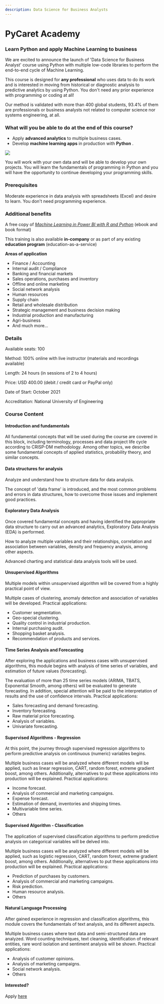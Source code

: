 ```yaml
---
description: Data Science for Business Analysts
---
```


# PyCaret Academy

### Learn Python and apply Machine Learning to business

We are excited to announce the launch of 'Data Science for Business Analyst' course using Python with multiple low-code libraries to perform the end-to-end cycle of Machine Learning.

This course is designed for **any professional** who uses data to do its work and is interested in moving from historical or diagnostic analysis to predictive analytics by using Python. You don't need any prior experience with programming or coding at all!

Our method is validated with more than 400 global students, 93.4% of them are professionals or business analysts not related to computer science nor systems engineering, at all.

### **What will you be able to do at the end of this course?**

* Apply **advanced analytics** to multiple business cases. &#x20;
* Develop **machine learning apps** in production with **Python** .  &#x20;

![](../.gitbook/assets/PyCaret\_academy.png)

You will work with your own data and will be able to develop your own projects. You will learn the fundamentals of programming in Python and you will have the opportunity to continue developing your programming skills.

### **Prerequisites**

Moderate experience in data analysis with spreadsheets (Excel) and desire to learn. You don't need programming experience.&#x20;

### **Additional benefits**

A free copy of [_Machine Learning in Power BI with R and Python_](https://www.lulu.com/shop/gabriel-gomez-and-pablo-j-moreno/machine-learning-in-power-bi-with-r-and-python/paperback/product-8qwdk7.html?q=machine+learning+in+power+bi\&page=1\&pageSize=4) (ebook and book format)

This training is also available **in-company** or as part of any existing **education program** (education-as-a-service)

**Areas of application**

* Finance / Accounting​
* Internal audit / Compliance
* Banking and financial markets
* Sales operations, purchases and inventory ​
* Offline and online marketing
* Social network analysis
* Human resources
* Supply chain
* Retail and wholesale distribution ​
* Strategic management and business decision making
* Industrial production and manufacturing
* Agri-business
* And much more…

### Details

Available seats:    100&#x20;

Method:                100% online with live instructor (materials and recordings available)

Length:                 24 hours (in sessions of 2 to 4 hours)

Price:                    USD 400.00 (debit / credit card or PayPal only)

Date of Start:       October 2021

Accreditation:      National University of Engineering

### Course Content

#### Introduction and fundamentals

All fundamental concepts that will be used during the course are covered in this block, including terminology, processes and data project life cycle according to CRISP-DM methodology. Among other topics, we describe some fundamental concepts of applied statistics, probability theory, and similar concepts.

#### Data structures for analysis

Analyze and understand how to structure data for data analysis.

The concept of 'data frame' is introduced, and the most common problems and errors in data structures, how to overcome those issues and implement good practices.

#### Exploratory Data Analysis

Once covered fundamental concepts and having identified the appropriate data structure to carry out an advanced analytics, Exploratory Data Analysis (EDA) is performed.

How to analyze multiple variables and their relationships, correlation and association between variables, density and frequency analysis, among other aspects.

Advanced charting and statistical data analysis tools will be used.

#### Unsupervised Algorithms

Multiple models within unsupervised algorithm will be covered from a highly practical point of view.

Multiple cases of clustering, anomaly detection and association of variables will be developed. Practical applications:

* Customer segmentation.
* Geo-special clustering.
* Quality control in industrial production.
* Internal purchasing audit.
* Shopping basket analysis.
* Recommendation of products and services.

#### Time Series Analysis and Forecasting

After exploring the applications and business cases with unsupervised algorithms, this module begins with analysis of time series of variables, and estimation of future values ​​(forecasting).

The evaluation of more than 25 time series models (ARIMA, TBATS, Exponential Smooth, among others) will be evaluated to generate forecasting. In addition, special attention will be paid to the interpretation of results and the use of confidence intervals. Practical applications:

* Sales forecasting and demand forecasting.
* Inventory forecasting.
* Raw material price forecasting.
* Analysis of variables.
* Univariate forecasting.

#### Supervised Algorithms - Regression

At this point, the journey through supervised regression algorithms to perform predictive analysis on continuous (numeric) variables begins.

Multiple business cases will be analyzed where different models will be applied, such as linear regression, CART, random forest, extreme gradient boost, among others. Additionally, alternatives to put these applications into production will be explained. ​Practical applications:

* Income forecast.
* Analysis of commercial and marketing campaigns.
* Expense forecast.
* Estimation of demand, inventories and shipping times.
* Multivariable time series.
* Others

#### Supervised Algorithm - Classification

The application of supervised classification algorithms to perform predictive analysis on categorical variables will be delved into.

Multiple business cases will be analyzed where different models will be applied, such as logistic regression, CART, random forest, extreme gradient boost, among others. Additionally, alternatives to put these applications into production will be explained. ​Practical applications:

* Prediction of purchases by customers.
* Analysis of commercial and marketing campaigns.
* Risk prediction.
* Human resource analysis.
* Others

#### Natural Language Processing

After gained experience in regression and classification algorithms, this module covers the fundamentals of text analysis, and its different aspects.

Multiple business cases where text data and semi-structured data are analyzed. Word counting techniques, text cleaning, identification of relevant entities, rare word isolation and sentiment analysis will be shown. ​Practical applications:

* Analysis of customer opinions.
* Analysis of marketing campaigns.
* Social network analysis.
* Others

#### Interested?&#x20;

Apply [here](https://forms.gle/zGE5ZVCfYDxQLhHZ7)
